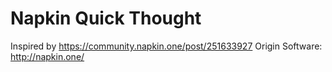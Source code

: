 # Napkin Quick Thought
Inspired by https://community.napkin.one/post/251633927
Origin Software: http://napkin.one/